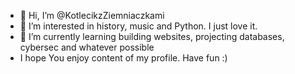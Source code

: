 - 👋 Hi, I’m @KotlecikzZiemniaczkami
- 👀 I’m interested in history, music and Python. I just love it.
- 🌱 I’m currently learning building websites, projecting databases, cybersec and whatever possible
- I hope You enjoy content of my profile. Have fun :)
